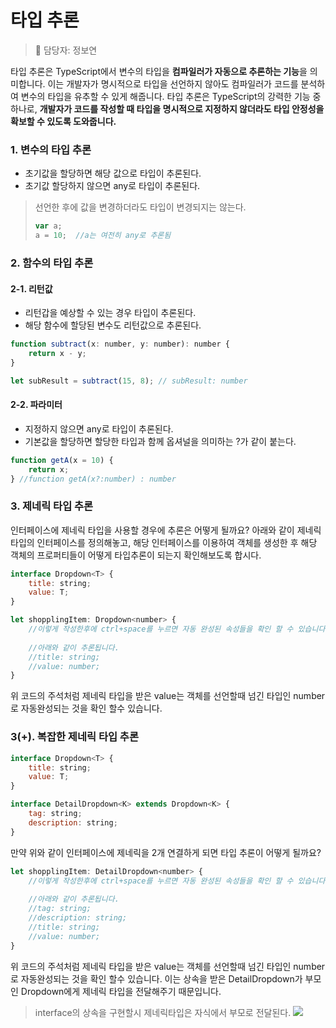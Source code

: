 
# 타입 추론
> 👩‍ 담당자: 정보연<br/>

타입 추론은 TypeScript에서 변수의 타입을 **컴파일러가 자동으로 추론하는 기능**을 의미합니다. 이는 개발자가 명시적으로 타입을 선언하지 않아도 컴파일러가 코드를 분석하여 변수의 타입을 유추할 수 있게 해줍니다. 타입 추론은 TypeScript의 강력한 기능 중 하나로, **개발자가 코드를 작성할 때 타입을 명시적으로 지정하지 않더라도 타입 안정성을 확보할 수 있도록 도와줍니다.**

### 1. 변수의 타입 추론
- 초기값을 할당하면 해당 값으로 타입이 추론된다.
- 초기값 할당하지 않으면 any로 타입이 추론된다.
> 선언한 후에 값을 변경하더라도 타입이 변경되지는 않는다.
>```javascript
> var a; 
> a = 10;  //a는 여전히 any로 추론됨
>```

### 2. 함수의 타입 추론
#### 2-1. 리턴값
- 리턴갑을 예상할 수 있는 경우 타입이 추론된다.
- 해당 함수에 할당된 변수도 리턴값으로 추론된다.
```javascript
function subtract(x: number, y: number): number {
    return x - y;
}

let subResult = subtract(15, 8); // subResult: number
```

#### 2-2. 파라미터
- 지정하지 않으면 any로 타입이 추론된다.
- 기본값을 할당하면 할당한 타입과 함께 옵셔널을 의미하는 ?가 같이 붙는다.
```javascript
function getA(x = 10) {
    return x;
} //function getA(x?:number) : number
```

### 3. 제네릭 타입 추론
인터페이스에 제네릭 타입을 사용할 경우에 추론은 어떻게 될까요? 아래와 같이 제네릭 타입의 인터페이스를 정의해놓고, 해당 인터페이스를 이용하여 객체를 생성한 후 해당 객체의 프로퍼티들이 어떻게 타입추론이 되는지 확인해보도록 합시다.

```javascript
interface Dropdown<T> {
	title: string;
  	value: T;
}

let shopplingItem: Dropdown<number> {
	//이렇게 작성한후에 ctrl+space를 누르면 자동 완성된 속성들을 확인 할 수 있습니다.
  	
  	//아래와 같이 추론됩니다.
  	//title: string;
  	//value: number;
}
```

위 코드의 주석처럼 제네릭 타입을 받은 value는 객체를 선언할때 넘긴 타입인 number로 자동완성되는 것을 확인 할수 있습니다.

### 3(+). 복잡한 제네릭 타입 추론

```javascript
interface Dropdown<T> {
	title: string;
  	value: T;
}

interface DetailDropdown<K> extends Dropdown<K> {
	tag: string;
  	description: string;
}
```

만약 위와 같이 인터페이스에 제네릭을 2개 연결하게 되면 타입 추론이 어떻게 될까요? 

```javascript
let shopplingItem: DetailDropdown<number> {
	//이렇게 작성한후에 ctrl+space를 누르면 자동 완성된 속성들을 확인 할 수 있습니다.
  	
  	//아래와 같이 추론됩니다.
 	//tag: string;
  	//description: string;
  	//title: string;
  	//value: number;
}
```

위 코드의 주석처럼 제네릭 타입을 받은 value는 객체를 선언할때 넘긴 타입인 number로 자동완성되는 것을 확인 할수 있습니다. 이는 상속을 받은 DetailDropdown가 부모인 Dropdown에게 제네릭 타입을 전달해주기 때문입니다.
> interface의 상속을 구현할시 제네릭타입은 자식에서 부모로 전달된다.
> ![](https://velog.velcdn.com/images/boyeon_jeong/post/04ba05b8-27b4-46f5-9456-612965e4130d/image.png)



